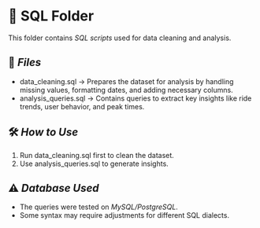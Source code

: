 # 📂 SQL Folder
This folder contains *SQL scripts* used for data cleaning and analysis.

## 📜 *Files*
- data_cleaning.sql → Prepares the dataset for analysis by handling missing values, formatting dates, and adding necessary columns.
- analysis_queries.sql → Contains queries to extract key insights like ride trends, user behavior, and peak times.

## 🛠 *How to Use*
1. Run data_cleaning.sql first to clean the dataset.
2. Use analysis_queries.sql to generate insights.

## ⚠ *Database Used*
- The queries were tested on *MySQL/PostgreSQL*.
- Some syntax may require adjustments for different SQL dialects.
